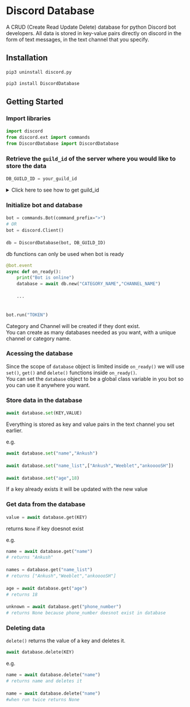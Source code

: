 # Discord Database

A CRUD (Create Read Update Delete) database for python Discord bot developers. All data is stored in key-value pairs directly on discord in the form of text messages, in the text channel that you specify.

## Installation

```bash
pip3 uninstall discord.py
```

```bash
pip3 install DiscordDatabase
```

## Getting Started

### Import libraries

```python
import discord
from discord.ext import commands
from DiscordDatabase import DiscordDatabase
```

### Retrieve the `guild_id` of the server where you would like to store the data

```python
DB_GUILD_ID = your_guild_id
```

<details close>
<summary style="cursor:pointer">Click here to see how to get guild_id</summary>
<div align="center">
<img src="images/guild_id.gif" alt="how to get guild_id" width="600px"></img>
</div>
</details>

### Initialize bot and database

```python
bot = commands.Bot(command_prefix=">")
# OR
bot = discord.Client()

db = DiscordDatabase(bot, DB_GUILD_ID)
```

db functions can only be used when bot is ready

```python
@bot.event
async def on_ready():
    print("Bot is online")
    database = await db.new("CATEGORY_NAME","CHANNEL_NAME")

    ...


bot.run("TOKEN")
```

Category and Channel will be created if they dont exist.\
You can create as many databases needed as you want, with a unique channel or category name.

### Acessing the database

Since the scope of `database` object is limited inside `on_ready()` we will use `set()`, `get()` and `delete()` functions inside `on_ready()`.\
You can set the `database` object to be a global class variable in you bot so you can use it anywhere you want.

### Store data in the database

```python
await database.set(KEY,VALUE)
```

Everything is stored as key and value pairs in the text channel you set earlier.

e.g.

```python
await database.set("name","Ankush")

await database.set("name_list",["Ankush","Weeblet","ankooooSH"])

await database.set("age",18)
```

If a key already exists it will be updated with the new value

### Get data from the database

```python
value = await database.get(KEY)
```

returns `None` if key doesnot exist

e.g.

```python
name = await database.get("name")
# returns "Ankush"

names = database.get("name_list") 
# returns ["Ankush","Weeblet","ankooooSH"]

age = await database.get("age")
# returns 18

unknown = await database.get("phone_number")
# returns None because phone_number doesnot exist in database
```

### Deleting data

`delete()` returns the value of a key and deletes it.

```python
await database.delete(KEY)
```

e.g.

```python
name = await database.delete("name")
# returns name and deletes it

name = await database.delete("name")
#when run twice returns None
```
